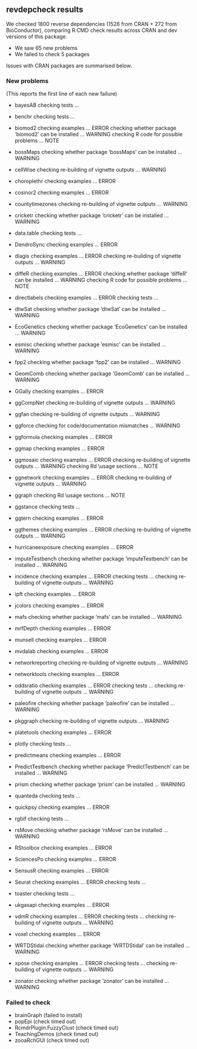 ## revdepcheck results

We checked 1800 reverse dependencies (1528 from CRAN + 272 from BioConductor), comparing R CMD check results across CRAN and dev versions of this package.

 * We saw 65 new problems
 * We failed to check 5 packages

Issues with CRAN packages are summarised below.

### New problems
(This reports the first line of each new failure)

* bayesAB
  checking tests ...

* benchr
  checking tests ...

* biomod2
  checking examples ... ERROR
  checking whether package ‘biomod2’ can be installed ... WARNING
  checking R code for possible problems ... NOTE

* bossMaps
  checking whether package ‘bossMaps’ can be installed ... WARNING

* cellWise
  checking re-building of vignette outputs ... WARNING

* choroplethr
  checking examples ... ERROR

* cosinor2
  checking examples ... ERROR

* countytimezones
  checking re-building of vignette outputs ... WARNING

* cricketr
  checking whether package ‘cricketr’ can be installed ... WARNING

* data.table
  checking tests ...

* DendroSync
  checking examples ... ERROR

* diagis
  checking examples ... ERROR
  checking re-building of vignette outputs ... WARNING

* diffeR
  checking examples ... ERROR
  checking whether package ‘diffeR’ can be installed ... WARNING
  checking R code for possible problems ... NOTE

* directlabels
  checking examples ... ERROR
  checking tests ...

* dtwSat
  checking whether package ‘dtwSat’ can be installed ... WARNING

* EcoGenetics
  checking whether package ‘EcoGenetics’ can be installed ... WARNING

* esmisc
  checking whether package ‘esmisc’ can be installed ... WARNING

* fpp2
  checking whether package ‘fpp2’ can be installed ... WARNING

* GeomComb
  checking whether package ‘GeomComb’ can be installed ... WARNING

* GGally
  checking examples ... ERROR

* ggCompNet
  checking re-building of vignette outputs ... WARNING

* ggfan
  checking re-building of vignette outputs ... WARNING

* ggforce
  checking for code/documentation mismatches ... WARNING

* ggformula
  checking examples ... ERROR

* ggmap
  checking examples ... ERROR

* ggmosaic
  checking examples ... ERROR
  checking re-building of vignette outputs ... WARNING
  checking Rd \usage sections ... NOTE

* ggnetwork
  checking examples ... ERROR
  checking re-building of vignette outputs ... WARNING

* ggraph
  checking Rd \usage sections ... NOTE

* ggstance
  checking tests ...

* ggtern
  checking examples ... ERROR

* ggthemes
  checking examples ... ERROR
  checking re-building of vignette outputs ... WARNING

* hurricaneexposure
  checking examples ... ERROR

* imputeTestbench
  checking whether package ‘imputeTestbench’ can be installed ... WARNING

* incidence
  checking examples ... ERROR
  checking tests ...
  checking re-building of vignette outputs ... WARNING

* ipft
  checking examples ... ERROR

* jcolors
  checking examples ... ERROR

* mafs
  checking whether package ‘mafs’ can be installed ... WARNING

* mrfDepth
  checking examples ... ERROR

* munsell
  checking examples ... ERROR

* mvdalab
  checking examples ... ERROR

* networkreporting
  checking re-building of vignette outputs ... WARNING

* networktools
  checking examples ... ERROR

* oddsratio
  checking examples ... ERROR
  checking tests ...
  checking re-building of vignette outputs ... WARNING

* paleofire
  checking whether package ‘paleofire’ can be installed ... WARNING

* pkggraph
  checking re-building of vignette outputs ... WARNING

* platetools
  checking examples ... ERROR

* plotly
  checking tests ...

* predictmeans
  checking examples ... ERROR

* PredictTestbench
  checking whether package ‘PredictTestbench’ can be installed ... WARNING

* prism
  checking whether package ‘prism’ can be installed ... WARNING

* quanteda
  checking tests ...

* quickpsy
  checking examples ... ERROR

* rgbif
  checking tests ...

* rsMove
  checking whether package ‘rsMove’ can be installed ... WARNING

* RStoolbox
  checking examples ... ERROR

* SciencesPo
  checking examples ... ERROR

* SensusR
  checking examples ... ERROR

* Seurat
  checking examples ... ERROR
  checking tests ...

* toaster
  checking tests ...

* ukgasapi
  checking examples ... ERROR

* vdmR
  checking examples ... ERROR
  checking tests ...
  checking re-building of vignette outputs ... WARNING

* voxel
  checking examples ... ERROR

* WRTDStidal
  checking whether package ‘WRTDStidal’ can be installed ... WARNING

* xpose
  checking examples ... ERROR
  checking tests ...
  checking re-building of vignette outputs ... WARNING

* zonator
  checking whether package ‘zonator’ can be installed ... WARNING

### Failed to check

* brainGraph             (failed to install)
* popEpi                 (check timed out)
* RcmdrPlugin.FuzzyClust (check timed out)
* TeachingDemos          (check timed out)
* zooaRchGUI             (check timed out)
